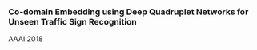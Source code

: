 ### Co-domain Embedding using Deep Quadruplet Networks for Unseen Traffic Sign Recognition

AAAI 2018
